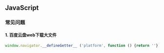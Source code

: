 ## JavaScript
### 常见问题

#### 1. 百度云盘web下载大文件
```javascript
window.navigator.__defineGetter__ ('platform', function () {return ''});
```